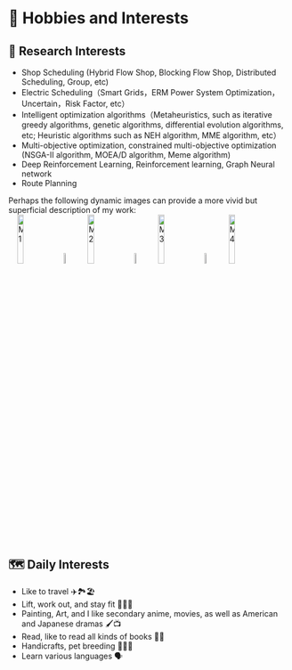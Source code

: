 <h1>🙂 Hobbies and Interests</h1>

<h2>👀 Research Interests</h2>
<ul>
    <li>
    Shop Scheduling (Hybrid Flow Shop, Blocking Flow Shop, Distributed Scheduling, Group, etc)
    </li>
    <li>
    Electric Scheduling（Smart Grids，ERM Power System Optimization，Uncertain，Risk Factor, etc）
    </li>
    <li>
    Intelligent optimization algorithms（Metaheuristics, such as iterative greedy algorithms, genetic algorithms, differential evolution algorithms, etc; Heuristic algorithms such as NEH algorithm, MME algorithm, etc）
    </li>
    <li>
    Multi-objective optimization, constrained multi-objective optimization (NSGA-II algorithm, MOEA/D algorithm, Meme algorithm)
    </li>
    <li>
    Deep Reinforcement Learning, Reinforcement learning, Graph Neural network
    </li>
    <li>
    Route Planning
    </li>
</ul>
 Perhaps the following dynamic images can provide a more vivid but superficial description of my work:
<div>&nbsp;&nbsp;&nbsp;&nbsp;<img src='images/M1.gif' alt="M1" width="15%">&nbsp; <img src='images/arrow.png' alt="A1" width="7%">&nbsp; <img src='images/M2.gif' alt="M2" width="15%">&nbsp; <img src='images/arrow.png' alt="A1" width="7%">&nbsp; <img src='images/M3.gif' alt="M3" width="15%">&nbsp; <img src='images/arrow.png' alt="A1" width="7%">&nbsp; <img src='images/M4.gif' alt="M4" width="15%"> </div>

<h2>🗺️ Daily Interests</h2>
<ul>
    <li>
        Like to travel ✈️🏞️🏖️
    </li>
    <li>
        Lift, work out, and stay fit 🏋️‍♂️🏃
    </li>
    <li>
        Painting, Art, and I like secondary anime, movies, as well as American and Japanese dramas 🖌️📺
    </li>
    <li>
        Read, like to read all kinds of books 📗📘
    </li>
    <li>
        Handicrafts, pet breeding 🐶🐱🦜
    </li>
    <li>
        Learn various languages 🗣️
    </li>
</ul>
